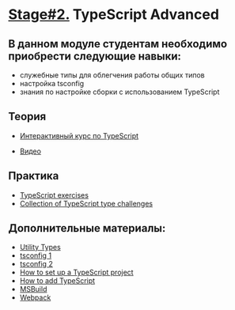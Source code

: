# [Stage#2.](../../) TypeScript Advanced

## В данном модуле студентам необходимо приобрести следующие навыки:

- служебные типы для облегчения работы общих типов
- настройка tsconfig
- знания по настройке сборки с использованием TypeScript

## Теория

- [Интерактивный курс по TypeScript](https://docs.microsoft.com/ru-ru/learn/paths/build-javascript-applications-typescript/)

- [Видео](https://youtube.com/playlist?list=PL4cUxeGkcC9hOkGbwzgYFmaxB0WiduYJC)

## Практика

- [TypeScript exercises](https://typescript-exercises.github.io/)
- [Collection of TypeScript type challenges](https://github.com/type-challenges/type-challenges)

## Дополнительные материалы:

- [Utility Types](https://www.typescriptlang.org/docs/handbook/utility-types.html)
- [tsconfig 1](https://www.typescriptlang.org/docs/handbook/tsconfig-json.html)
- [tsconfig 2](https://www.typescriptlang.org/tsconfig)
- [How to set up a TypeScript project](https://www.freecodecamp.org/news/how-to-set-up-a-typescript-project-67b427114884/)
- [How to add TypeScript](https://www.freecodecamp.org/news/how-to-add-typescript-to-a-javascript-project/)
- [MSBuild](https://www.typescriptlang.org/docs/handbook/compiler-options-in-msbuild.html)
- [Webpack](https://webpack.js.org/guides/typescript/)
